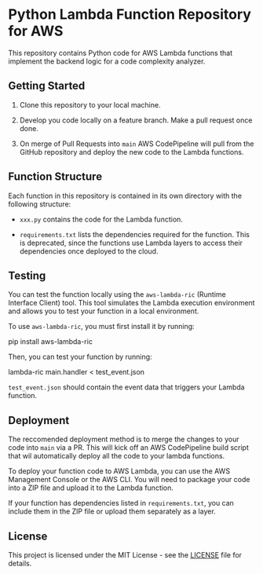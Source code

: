 # Python Lambda Function Repository for AWS

This repository contains Python code for AWS Lambda functions that implement the backend logic for a code complexity analyzer.

## Getting Started

1. Clone this repository to your local machine.

2. Develop you code locally on a feature branch. Make a pull request once done.

3. On merge of Pull Requests into `main` AWS CodePipeline will pull from the GitHub repository and deploy the new code to the Lambda functions.

## Function Structure

Each function in this repository is contained in its own directory with the following structure:

- `xxx.py` contains the code for the Lambda function. 

- `requirements.txt` lists the dependencies required for the function. This is deprecated, since the functions use Lambda layers to access their dependencies once deployed to the cloud.

## Testing

You can test the function locally using the `aws-lambda-ric` (Runtime Interface Client) tool. This tool simulates the Lambda execution environment and allows you to test your function in a local environment.

To use `aws-lambda-ric`, you must first install it by running:

pip install aws-lambda-ric

Then, you can test your function by running:

lambda-ric main.handler < test_event.json

`test_event.json` should contain the event data that triggers your Lambda function.

## Deployment

The reccomended deployment method is to merge the changes to your code into `main` via a PR. This will kick off an AWS CodePipeline build script that wil automatically deploy all the code to your lambda functions.

To deploy your function code to AWS Lambda, you can use the AWS Management Console or the AWS CLI. You will need to package your code into a ZIP file and upload it to the Lambda function.

If your function has dependencies listed in `requirements.txt`, you can include them in the ZIP file or upload them separately as a layer. 

## License

This project is licensed under the MIT License - see the [LICENSE](LICENSE) file for details.
